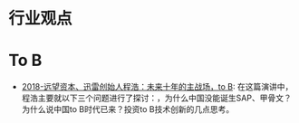 # 行业观点

# To B

- [2018-远望资本、迅雷创始人程浩：未来十年的主战场，to B](https://mp.weixin.qq.com/s/Bkd_MKrn3OBnsMoPQYnmLQ): 在这篇演讲中，程浩主要就以下三个问题进行了探讨：，为什么中国没能诞生SAP、甲骨文？为什么说中国to B时代已来？投资to B技术创新的几点思考。 
